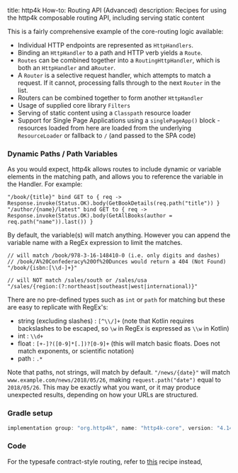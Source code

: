 title: http4k How-to: Routing API (Advanced)
description: Recipes for using the http4k composable routing API, including serving static content

This is a fairly comprehensive example of the core-routing logic available: 

- Individual HTTP endpoints are represented as `HttpHandlers`.
- Binding an `HttpHandler` to a path and HTTP verb yields a `Route`.
- `Routes` can be combined together into a `RoutingHttpHandler`, which is both an `HttpHandler` and a`Router`.
- A `Router` is a selective request handler, which attempts to match a request. If it cannot, processing falls through to the next `Router` in the list.
- Routers can be combined together to form another `HttpHandler`
- Usage of supplied core library `Filters`
- Serving of static content using a `Classpath` resource loader
- Support for Single Page Applications using a `singlePageApp()` block - resources loaded from here are loaded from the underlying `ResourceLoader` or fallback to `/` (and passed to the SPA code)

### Dynamic Paths / Path Variables
As you would expect, http4k allows routes to include dynamic or variable elements in the matching path, and allows you to reference the variable in the Handler. For example:
```
"/book/{title}" bind GET to { req -> Response.invoke(Status.OK).body(GetBookDetails(req.path("title")) }
"/author/{name}/latest" bind GET to { req -> Response.invoke(Status.OK).body(GetAllBooks(author = req.path("name")).last()) }
```

By default, the variable(s) will match anything. However you can append the variable name with a RegEx expression to limit the matches.
```
// will match /book/978-3-16-148410-0 (i.e. only digits and dashes)
// /book/A%20Confederacy%20Of%20Dunces would return a 404 (Not Found)
"/book/{isbn:[\\d-]+}"

// will NOT match /sales/south or /sales/usa
"/sales/{region:(?:northeast|southeast|west|international)}" 
```

There are no pre-defined types such as `int` or `path` for matching but these are easy to replicate with RegEx's:
- string (excluding slashes) : `[^\\/]+` (note that Kotlin requires backslashes to be escaped, so `\w` in RegEx is expressed as `\\w` in Kotlin)
- int : `\\d+`
- float : `[+-]?([0-9]*[.])?[0-9]+` (this will match basic floats. Does not match exponents, or scientific notation)
- path : `.*`

Note that paths, not strings, will match by default. `"/news/{date}"` will match `www.example.com/news/2018/05/26`, making `request.path("date")` equal to `2018/05/26`. This may be exactly what you want, or it may produce unexpected results, depending on how your URLs are structured.

### Gradle setup

```groovy
implementation group: "org.http4k", name: "http4k-core", version: "4.14.1.0"
```

### Code [<img class="octocat"/>](https://github.com/http4k/http4k/blob/master/src/docs/guide/howto/nestable_routes/example.kt)

<script src="https://gist-it.appspot.com/https://github.com/http4k/http4k/blob/master/src/docs/guide/howto/nestable_routes/example.kt"></script>

For the typesafe contract-style routing, refer to [this](/guide/howto/integrate_with_openapi/) recipe instead,

